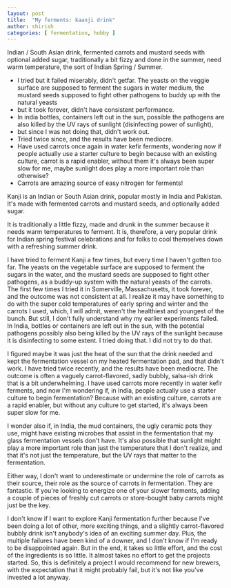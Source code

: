 ```yaml
---
layout: post
title:  "My ferments: kaanji drink"
author: shirish
categories: [ fermentation, hobby ]
---
```


Indian / South Asian drink, fermented carrots and mustard seeds with optional added sugar, traditionally a bit fizzy and done in the summer, need warm temperature, the sort of Indian Spring / Summer. 
* I tried but it failed miserably, didn't getfar. The yeasts on the veggie surface are supposed to ferment the sugars in water medium, the mustard seeds supposed to fight other pathogens to buddy up with the natural yeasts
* but it took forever, didn't have consistent performance. 
* In india bottles, containers left out in the sun, possible the pathogens are also killed by the UV rays of sunlight (disinfecting power of sunlight),
* but since I was not doing that, didn't work out. 
* Tried twice since, and the results have been mediocre. 
* Have used carrots once again in water kefir ferments, wondering now if people actually use a starter culture to begin because with an existing culture, carrot is a rapid enabler, without them it's always been super slow for me, maybe sunlight does play a more important role than otherwise?
* Carrots are amazing source of easy nitrogen for ferments!

Kanji is an Indian or South Asian drink, popular mostly in India and Pakistan. It's made with fermented carrots and mustard seeds, and optionally added sugar.

It is traditionally a little fizzy, made and drunk in the summer because it needs warm temperatures to ferment. It is, therefore, a very popular drink for Indian spring festival celebrations and for folks to cool themselves down with a refreshing summer drink.

I have tried to ferment Kanji a few times, but every time I haven't gotten too far. The yeasts on the vegetable surface are supposed to ferment the sugars in the water, and the mustard seeds are supposed to fight other pathogens, as a buddy-up system with the natural yeasts of the carrots. The first few times I tried it in Somerville, Massachusetts, it took forever, and the outcome was not consistent at all. I realize it may have something to do with the super cold temperatures of early spring and winter and the carrots I used, which, I will admit, weren't the healthiest and youngest of the bunch. But still, I don't fully understand why my earlier experiments failed. In India, bottles or containers are left out in the sun, with the potential pathogens possibly also being killed by the UV rays of the sunlight because it is disinfecting to some extent. I tried doing that. I did not try to do that.

I figured maybe it was just the heat of the sun that the drink needed and kept the fermentation vessel on my heated fermentation pad, and that didn't work. I have tried twice recently, and the results have been mediocre. The outcome is often a vaguely carrot-flavored, sadly bubbly, salsa-ish drink that is a bit underwhelming. I have used carrots more recently in water kefir ferments, and now I'm wondering if, in India, people actually use a starter culture to begin fermentation? Because with an existing culture, carrots are a rapid enabler, but without any culture to get started, it's always been super slow for me.

I wonder also if, in India, the mud containers, the ugly ceramic pots they use, might have existing microbes that assist in the fermentation that my glass fermentation vessels don't have. It's also possible that sunlight might play a more important role than just the temperature that I don't realize, and that it's not just the temperature, but the UV rays that matter to the fermentation.

Either way, I don't want to underestimate or undermine the role of carrots as their source, their role as the source of carrots in fermentation. They are fantastic. If you're looking to energize one of your slower ferments, adding a couple of pieces of freshly cut carrots or store-bought baby carrots might just be the key.

I don't know if I want to explore Kanji fermentation further because I've been doing a lot of other, more exciting things, and a slightly carrot-flavored bubbly drink isn't anybody's idea of an exciting summer day. Plus, the multiple failures have been kind of a downer, and I don't know if I'm ready to be disappointed again. But in the end, it takes so little effort, and the cost of the ingredients is so little. It almost takes no effort to get the projects started. So, this is definitely a project I would recommend for new brewers, with the expectation that it might probably fail, but it's not like you've invested a lot anyway.
